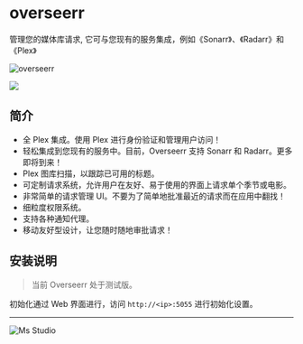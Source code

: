 # overseerr

管理您的媒体库请求, 它可与您现有的服务集成，例如《Sonarr》、《Radarr》和《Plex》

![overseerr](https://file.lifebus.top/imgs/ooo.png)

![](https://img.shields.io/badge/%E6%96%B0%E7%96%86%E8%90%8C%E6%A3%AE%E8%BD%AF%E4%BB%B6%E5%BC%80%E5%8F%91%E5%B7%A5%E4%BD%9C%E5%AE%A4-%E6%8F%90%E4%BE%9B%E6%8A%80%E6%9C%AF%E6%94%AF%E6%8C%81-blue)

## 简介

+ 全 Plex 集成。使用 Plex 进行身份验证和管理用户访问！
+ 轻松集成到您现有的服务中。目前，Overseerr 支持 Sonarr 和 Radarr。更多即将到来！
+ Plex 图库扫描，以跟踪已可用的标题。
+ 可定制请求系统，允许用户在友好、易于使用的界面上请求单个季节或电影。
+ 非常简单的请求管理 UI。不要为了简单地批准最近的请求而在应用中翻找！
+ 细粒度权限系统。
+ 支持各种通知代理。
+ 移动友好型设计，让您随时随地审批请求！

## 安装说明

> 当前 Overseerr 处于测试版。


初始化通过 Web 界面进行，访问 `http://<ip>:5055` 进行初始化设置。

---

![Ms Studio](https://file.lifebus.top/imgs/ms_blank_001.png)
